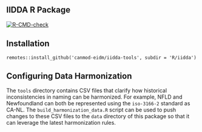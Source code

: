IIDDA R Package
---------------

<!-- badges: start -->
[![R-CMD-check](https://github.com/stevencarlislewalker/iidda-tools/actions/workflows/R-CMD-check-iidda.yaml/badge.svg)](https://github.com/stevencarlislewalker/iidda-tools/actions/workflows/R-CMD-check-iidda.yaml)
<!-- badges: end -->

## Installation 
```
remotes::install_github('canmod-eidm/iidda-tools', subdir = 'R/iidda')
```

## Configuring Data Harmonization

The `tools` directory contains CSV files that clarify how historical inconsistencies in naming can be harmonized. For example, NFLD and Newfoundland can both be represented using the `iso-3166-2` standard as CA-NL. The `build_harmonization_data.R` script can be used to push changes to these CSV files to the `data` directory of this package so that it can leverage the latest harmonization rules.

